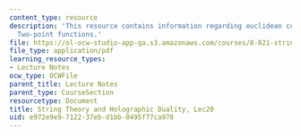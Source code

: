 ```yaml
---
content_type: resource
description: 'This resource contains information regarding euclidean correlation functions:
  Two-point functions.'
file: https://ol-ocw-studio-app-qa.s3.amazonaws.com/courses/8-821-string-theory-and-holographic-duality-fall-2014/e972e9e9712237ebd1bb0495f77ca978_MIT8_821S15_Lec20.pdf
file_type: application/pdf
learning_resource_types:
- Lecture Notes
ocw_type: OCWFile
parent_title: Lecture Notes
parent_type: CourseSection
resourcetype: Document
title: String Theory and Holographic Duality, Lec20
uid: e972e9e9-7122-37eb-d1bb-0495f77ca978
---
```

